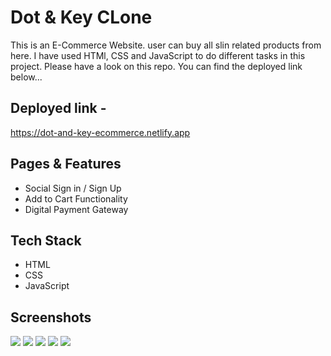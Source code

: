 # Dot & Key CLone

This is an E-Commerce Website. user can buy all slin related products from here. I have used HTMl, CSS and JavaScript to do different tasks in this project. Please have a look on this repo. You can find the deployed link below...

## Deployed link -

https://dot-and-key-ecommerce.netlify.app


## Pages & Features

- Social Sign in / Sign Up
- Add to Cart Functionality
- Digital Payment Gateway


## Tech Stack

- HTML
- CSS 
- JavaScript 


## Screenshots
![](https://github.com/amansingh456/radioactive-geese-7505/blob/main/Screenshot%20(48).png)
![](https://github.com/amansingh456/radioactive-geese-7505/blob/main/Screenshot%20(51).png)
![](https://github.com/amansingh456/radioactive-geese-7505/blob/main/Screenshot%20(49).png)
![](https://github.com/amansingh456/radioactive-geese-7505/blob/main/Screenshot%20(52).png)
![](https://github.com/amansingh456/radioactive-geese-7505/blob/main/Screenshot%20(50).png)
